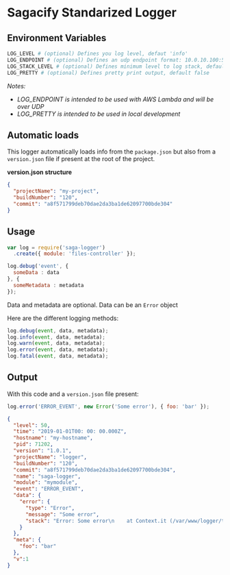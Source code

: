 # Sagacify Standarized Logger

## Environment Variables

```sh
LOG_LEVEL # (optional) Defines you log level, defaut 'info'
LOG_ENDPOINT # (optional) Defines an udp endpoint format: 10.0.10.100:5300
LOG_STACK_LEVEL # (optional) Defines minimum level to log stack, default 'error'
LOG_PRETTY # (optional) Defines pretty print output, default false
```

*Notes:*

 - *LOG_ENDPOINT is intended to be used with AWS Lambda and will be over UDP*
 - *LOG_PRETTY is intended to be used in local development*

## Automatic loads

This logger automatically loads info from the `package.json`
but also from a `version.json` file if present at the root of the project.

**version.json structure**

```json
{
  "projectName": "my-project",
  "buildNumber": "120",
  "commit": "a8f571799deb70dae2da3ba1de62097700bde304"
}
```

## Usage

```js
var log = require('saga-logger')
  .create({ module: 'files-controller' });

log.debug('event', {
  someData : data
}, {
  someMetadata : metadata
});
```

Data and metadata are optional.
Data can be an `Error` object

Here are the different logging methods:

```js
log.debug(event, data, metadata);
log.info(event, data, metadata);
log.warn(event, data, metadata);
log.error(event, data, metadata);
log.fatal(event, data, metadata);
```
## Output

With this code and a `version.json` file present:

```js
log.error('ERROR_EVENT', new Error('Some error'), { foo: 'bar' });
```

```json
{
  "level": 50,
  "time": "2019-01-01T00: 00: 00.000Z",
  "hostname": "my-hostname",
  "pid": 71202,
  "version": "1.0.1",
  "projectName": "logger",
  "buildNumber": "120",
  "commit": "a8f571799deb70dae2da3ba1de62097700bde304",
  "name": "saga-logger",
  "module": "mymodule",
  "event": "ERROR_EVENT",
  "data": {
    "error": {
      "type": "Error",
      "message": "Some error",
      "stack": "Error: Some error\n    at Context.it (/var/www/logger/test/libs/Logger.spec.js:191:31)\n    at callFnAsync (/var/www/logger/node_modules/mocha/lib/runnable.js:400:21)\n    at Test.Runnable.run (/var/www/logger/node_modules/mocha/lib/runnable.js:342:7)\n    at Runner.runTest (/var/www/logger/node_modules/mocha/lib/runner.js:455:10)\n    at /var/www/logger/node_modules/mocha/lib/runner.js:573:12\n    at next (/var/www/logger/node_modules/mocha/lib/runner.js:369:14)\n    at /var/www/logger/node_modules/mocha/lib/runner.js:379:7\n    at next (/var/www/logger/node_modules/mocha/lib/runner.js:303:14)\n    at Immediate._onImmediate (/var/www/logger/node_modules/mocha/lib/runner.js:347:5)\n    at runCallback (timers.js:694:18)\n    at tryOnImmediate (timers.js:665:5)\n    at processImmediate (timers.js:647:5)"
    }
  },
  "meta": {
    "foo": "bar"
  },
  "v":1
}
```
